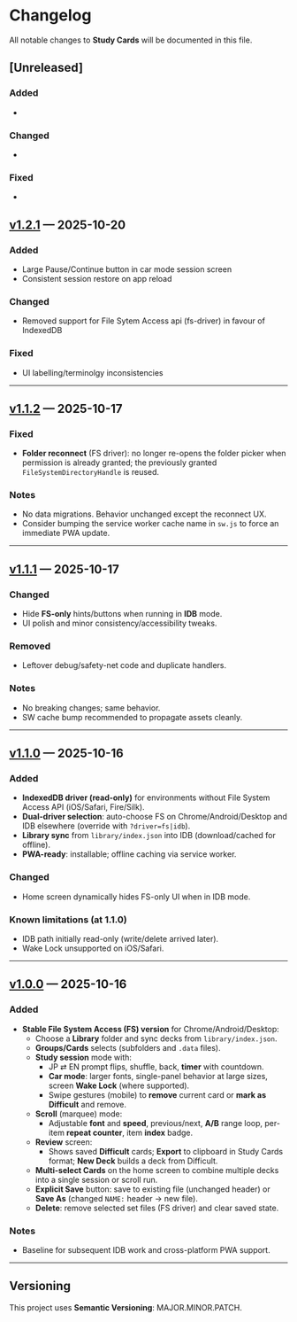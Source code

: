 # Changelog

All notable changes to **Study Cards** will be documented in this file.

## [Unreleased]
### Added
-

### Changed
-

### Fixed
-

## [v1.2.1] — 2025-10-20
### Added
- Large Pause/Continue button in car mode session screen
- Consistent session restore on app reload

### Changed
- Removed support for File Sytem Access api (fs-driver) in favour of IndexedDB

### Fixed
- UI labelling/terminolgy inconsistencies

---
## [v1.1.2] — 2025-10-17
### Fixed
- **Folder reconnect** (FS driver): no longer re-opens the folder picker when permission is already granted; the previously granted `FileSystemDirectoryHandle` is reused.

### Notes
- No data migrations. Behavior unchanged except the reconnect UX.
- Consider bumping the service worker cache name in `sw.js` to force an immediate PWA update.

---

## [v1.1.1] — 2025-10-17
### Changed
- Hide **FS-only** hints/buttons when running in **IDB** mode.
- UI polish and minor consistency/accessibility tweaks.

### Removed
- Leftover debug/safety-net code and duplicate handlers.

### Notes
- No breaking changes; same behavior.
- SW cache bump recommended to propagate assets cleanly.

---

## [v1.1.0] — 2025-10-16
### Added
- **IndexedDB driver (read-only)** for environments without File System Access API (iOS/Safari, Fire/Silk).
- **Dual-driver selection**: auto-choose FS on Chrome/Android/Desktop and IDB elsewhere (override with `?driver=fs|idb`).
- **Library sync** from `library/index.json` into IDB (download/cached for offline).
- **PWA-ready**: installable; offline caching via service worker.

### Changed
- Home screen dynamically hides FS-only UI when in IDB mode.

### Known limitations (at 1.1.0)
- IDB path initially read-only (write/delete arrived later).
- Wake Lock unsupported on iOS/Safari.

---

## [v1.0.0] — 2025-10-16
### Added
- **Stable File System Access (FS) version** for Chrome/Android/Desktop:
  - Choose a **Library** folder and sync decks from `library/index.json`.
  - **Groups/Cards** selects (subfolders and `.data` files).
  - **Study session** mode with:
    - JP ⇄ EN prompt flips, shuffle, back, **timer** with countdown.
    - **Car mode**: larger fonts, single-panel behavior at large sizes, screen **Wake Lock** (where supported).
    - Swipe gestures (mobile) to **remove** current card or **mark as Difficult** and remove.
  - **Scroll** (marquee) mode:
    - Adjustable **font** and **speed**, previous/next, **A/B** range loop, per-item **repeat counter**, item **index** badge.
  - **Review** screen:
    - Shows saved **Difficult** cards; **Export** to clipboard in Study Cards format; **New Deck** builds a deck from Difficult.
  - **Multi-select Cards** on the home screen to combine multiple decks into a single session or scroll run.
  - **Explicit Save** button: save to existing file (unchanged header) or **Save As** (changed `NAME:` header → new file).
  - **Delete**: remove selected set files (FS driver) and clear saved state.

### Notes
- Baseline for subsequent IDB work and cross-platform PWA support.

---

## Versioning
This project uses **Semantic Versioning**: MAJOR.MINOR.PATCH.

[v1.2.1]: https://github.com/darrell-plant/study-cards/releases/tag/v1.2.1
[v1.1.2]: https://github.com/darrell-plant/study-cards/releases/tag/v1.1.2
[v1.1.1]: https://github.com/darrell-plant/study-cards/releases/tag/v1.1.1
[v1.1.0]: https://github.com/darrell-plant/study-cards/releases/tag/v1.1.0
[v1.0.0]: https://github.com/darrell-plant/study-cards/releases/tag/v1.0.0
